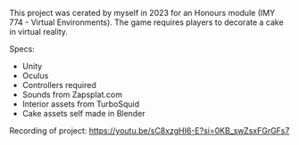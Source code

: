 This project was cerated by myself in 2023 for an Honours module (IMY 774 - Virtual Environments). 
The game requires players to decorate a cake in virtual reality.

Specs:
* Unity
* Oculus
* Controllers required
* Sounds from Zapsplat.com
* Interior assets from TurboSquid
* Cake assets self made in Blender 

Recording of project: https://youtu.be/sC8xzgHI6-E?si=0KB_swZsxFGrGFs7
